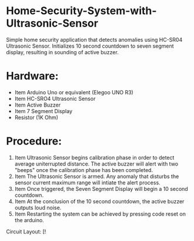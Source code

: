 # Home-Security-System-with-Ultrasonic-Sensor
Simple home security application that detects anomalies using HC-SR04 Ultrasonic Sensor. Initializes 10 second countdown to seven segment display, resulting in sounding of active buzzer.

# Hardware:
* Item Arduino Uno or equivalent (Elegoo UNO R3)
* Item HC-SRO4 Ultrasonic Sensor
* Item Active Buzzer
* Item 7 Segment Display
* Resistor (1K Ohm)

# Procedure:
1. Item Ultrasonic Sensor begins calibration phase in order to detect average uniterrupted distance. The active buzzer will alert with two "beeps" once the calibration phase has been completed.
2. Item The Ultrasonic Sensor is armed. Any anomaly that disturbs the sensor current maximum range will intiate the alert process.
3. Item Once triggered, the Seven Segment Display will begin a 10 second countdown.
4. Item At the conclusion of the 10 second countdown, the active buzzer outputs loud noise.
5. Item Restarting the system can be achieved by pressing code reset on the arduino. 

Circuit Layout: [!


